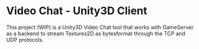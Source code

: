 # Video Chat - Unity3D Client
This project (WIP) is a Unity3D Video Chat tool that works with GameServer as a backend to stream Textures2D as bytesformat through the TCP and UDP protocols.

